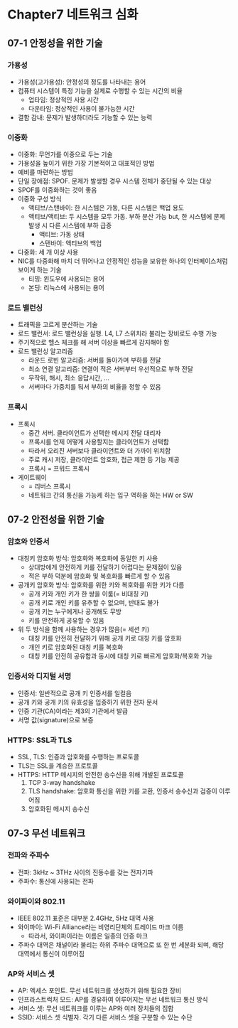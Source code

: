 # Chapter7 네트워크 심화
## 07-1 안정성을 위한 기술
### 가용성
- 가용성(고가용성): 안정성의 정도를 나타내는 용어
- 컴퓨터 시스템이 특정 기능을 실제로 수행할 수 있는 시간의 비율
  - 업타임: 정상적인 사용 시간
  - 다운타임: 정상적인 사용이 불가능한 시간
- 결함 감내: 문제가 발생하더라도 기능할 수 있는 능력

### 이중화
- 이중화: 무언가를 이중으로 두는 기술
- 가용성을 높이기 위한 가장 기본적이고 대표적인 방법
- 예비를 마련하는 방법
- 단일 장애점: SPOF. 문제가 발생할 경우 시스템 전체가 중단될 수 있는 대상
- SPOF를 이중화하는 것이 좋음
- 이중화 구성 방식
  - 액티브/스탠바이: 한 시스템은 가동, 다른 시스템은 백업 용도
  - 액티브/액티브: 두 시스템을 모두 가동. 부하 분산 가능 but, 한 시스템에 문제 발생 시 다른 시스템에 부하 급증
    - 액티브: 가동 상태
    - 스탠바이: 액티브의 백업
- 다중화: 세 개 이상 사용
- NIC를 다중화해 마치 더 뛰어나고 안정적인 성능을 보유한 하나의 인터페이스처럼 보이게 하는 기술
  - 티밍: 윈도우에 사용되는 용어
  - 본딩: 리눅스에 사용되는 용어

### 로드 밸런싱
- 트래픽을 고르게 분산하는 기술
- 로드 밸런서: 로드 밸런싱을 실행. L4, L7 스위치라 불리는 장비로도 수행 가능
- 주기적으로 헬스 체크를 해 서버 이상을 빠르게 감지해야 함
- 로드 밸런싱 알고리즘
  - 라운드 로빈 알고리즘: 서버를 돌아가며 부하를 전달
  - 최소 연결 알고리즘: 연결이 적은 서버부터 우선적으로 부하 전달
  - 무작위, 해시, 최소 응답시간, ...
  - 서버마다 가중치를 둬서 부하의 비율을 정할 수 있음

### 프록시
- 프록시
  - 중간 서버. 클라이언트가 선택한 메시지 전달 대리자
  - 프록시를 언제 어떻게 사용할지는 클라이언트가 선택함
  - 따라서 오리진 서버보다 클라이언트와 더 가까이 위치함
  - 주로 캐시 저장, 클라이언트 암호화, 접근 제한 등 기능 제공
  - 프록시 = 프워드 프록시
- 게이트웨이 
  - = 리버스 프록시
  - 네트워크 간의 통신을 가능케 하는 입구 역하을 하는 HW or SW

    
## 07-2 안전성을 위한 기술 
### 암호와 인증서
- 대칭키 암호화 방식: 암호화와 복호화에 동일한 키 사용
  - 상대방에게 안전하게 키를 전달하기 어렵다는 문제점이 있음
  - 적은 부하 덕분에 암호화 및 복호화를 빠르게 할 수 있음
- 공개키 암호화 방식: 암호화를 위한 키와 복호화를 위한 키가 다름
  - 공개 키와 개인 키가 한 쌍을 이룸(= 비대칭 키)
  - 공개 키로 개인 키를 유추할 수 없으며, 반대도 불가
  - 공개 키는 누구에게나 공개해도 무방
  - 키를 안전하게 공유할 수 있음
- 위 두 방식을 함께 사용하는 경우가 많음(= 세션 키)
  - 대칭 키를 안전히 전달하기 위해 공개 키로 대칭 키를 암호화
  - 개인 키로 암호화된 대칭 키를 복호화
  - 대칭 키를 안전히 공유함과 동시에 대칭 키로 빠르게 암호화/복호화 가능

### 인증서와 디지털 서명
- 인증서: 일반적으로 공개 키 인증서를 일컬음
- 공개 키와 공개 키의 유효성을 입증하기 위한 전자 문서
- 인증 기관(CA)이라는 제3의 기관에서 발급
- 서명 값(signature)으로 보증

### HTTPS: SSL과 TLS
- SSL, TLS: 인증과 암호화를 수행하는 프로토콜
- TLS는 SSL을 계승한 프로토콜
- HTTPS: HTTP 메시지의 안전한 송수신을 위해 개발된 프로토콜
  1. TCP 3-way handshake
  2. TLS handshake: 암호화 통신을 위한 키를 교환, 인증서 송수신과 검증이 이루어짐
  3. 암호화된 메시지 송수신

## 07-3 무선 네트워크
### 전파와 주파수
- 전파: 3kHz ~ 3THz 사이의 진동수를 갖는 전자기파
- 주파수: 통신에 사용되는 전파

### 와이파이와 802.11
- IEEE 802.11 표준은 대부분 2.4GHz, 5Hz 대역 사용
- 와이파이: Wi-Fi Alliance라는 비영리단체의 트레이드 마크 이름
  - 따라서, 와이파이라는 이름은 일종의 인증 마크
- 주파수 대역은 채널이라 불리는 하위 주파수 대역으로 또 한 번 세분화 되며, 해당 대역에서 통신이 이루어짐

### AP와 서비스 셋
- AP: 엑세스 포인트. 무선 네트워크를 생성하기 위해 필요한 장비
- 인프라스트럭처 모드: AP를 경유하여 이루어지는 무선 네트워크 통신 방식
- 서비스 셋: 무선 네트워크를 이루는 AP와 여러 장치들의 집합
- SSID: 서비스 셋 식별자. 각기 다른 서비스 셋을 구분할 수 있는 수단
